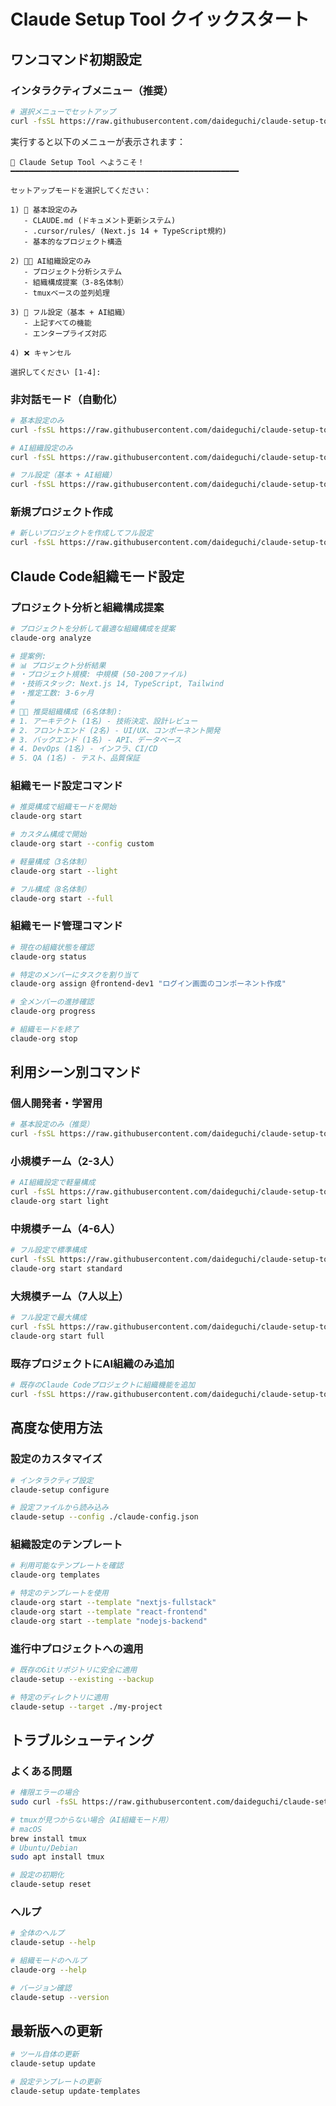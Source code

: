 # Claude Setup Tool クイックスタート

## ワンコマンド初期設定

### インタラクティブメニュー（推奨）
```bash
# 選択メニューでセットアップ
curl -fsSL https://raw.githubusercontent.com/daideguchi/claude-setup-tool/main/scripts/quick-setup.sh | bash
```

実行すると以下のメニューが表示されます：
```
🚀 Claude Setup Tool へようこそ！
━━━━━━━━━━━━━━━━━━━━━━━━━━━━━━━━━━━━━━━━━━━━━━━━━━━

セットアップモードを選択してください：

1) 📝 基本設定のみ
   - CLAUDE.md (ドキュメント更新システム)
   - .cursor/rules/ (Next.js 14 + TypeScript規約)
   - 基本的なプロジェクト構造

2) 🧑‍💼 AI組織設定のみ
   - プロジェクト分析システム
   - 組織構成提案（3-8名体制）
   - tmuxベースの並列処理

3) 🎯 フル設定（基本 + AI組織）
   - 上記すべての機能
   - エンタープライズ対応

4) ❌ キャンセル

選択してください [1-4]:
```

### 非対話モード（自動化）
```bash
# 基本設定のみ
curl -fsSL https://raw.githubusercontent.com/daideguchi/claude-setup-tool/main/scripts/quick-setup.sh | bash -s -- --mode basic --non-interactive

# AI組織設定のみ
curl -fsSL https://raw.githubusercontent.com/daideguchi/claude-setup-tool/main/scripts/quick-setup.sh | bash -s -- --mode ai-org --non-interactive

# フル設定（基本 + AI組織）
curl -fsSL https://raw.githubusercontent.com/daideguchi/claude-setup-tool/main/scripts/quick-setup.sh | bash -s -- --mode full --non-interactive
```

### 新規プロジェクト作成
```bash
# 新しいプロジェクトを作成してフル設定
curl -fsSL https://raw.githubusercontent.com/daideguchi/claude-setup-tool/main/scripts/quick-setup.sh | bash -s -- --new-project "my-app" --mode full --non-interactive
```

## Claude Code組織モード設定

### プロジェクト分析と組織構成提案
```bash
# プロジェクトを分析して最適な組織構成を提案
claude-org analyze

# 提案例:
# 📊 プロジェクト分析結果
# ・プロジェクト規模: 中規模 (50-200ファイル)
# ・技術スタック: Next.js 14, TypeScript, Tailwind
# ・推定工数: 3-6ヶ月
# 
# 🧑‍💼 推奨組織構成 (6名体制):
# 1. アーキテクト (1名) - 技術決定、設計レビュー
# 2. フロントエンド (2名) - UI/UX、コンポーネント開発
# 3. バックエンド (1名) - API、データベース
# 4. DevOps (1名) - インフラ、CI/CD
# 5. QA (1名) - テスト、品質保証
```

### 組織モード設定コマンド
```bash
# 推奨構成で組織モードを開始
claude-org start

# カスタム構成で開始
claude-org start --config custom

# 軽量構成（3名体制）
claude-org start --light

# フル構成（8名体制）
claude-org start --full
```

### 組織モード管理コマンド
```bash
# 現在の組織状態を確認
claude-org status

# 特定のメンバーにタスクを割り当て
claude-org assign @frontend-dev1 "ログイン画面のコンポーネント作成"

# 全メンバーの進捗確認
claude-org progress

# 組織モードを終了
claude-org stop
```

## 利用シーン別コマンド

### 個人開発者・学習用
```bash
# 基本設定のみ（推奨）
curl -fsSL https://raw.githubusercontent.com/daideguchi/claude-setup-tool/main/scripts/quick-setup.sh | bash -s -- --mode basic --non-interactive
```

### 小規模チーム（2-3人）
```bash
# AI組織設定で軽量構成
curl -fsSL https://raw.githubusercontent.com/daideguchi/claude-setup-tool/main/scripts/quick-setup.sh | bash -s -- --mode ai-org --non-interactive
claude-org start light
```

### 中規模チーム（4-6人）
```bash
# フル設定で標準構成
curl -fsSL https://raw.githubusercontent.com/daideguchi/claude-setup-tool/main/scripts/quick-setup.sh | bash -s -- --mode full --non-interactive
claude-org start standard
```

### 大規模チーム（7人以上）
```bash
# フル設定で最大構成
curl -fsSL https://raw.githubusercontent.com/daideguchi/claude-setup-tool/main/scripts/quick-setup.sh | bash -s -- --mode full --non-interactive
claude-org start full
```

### 既存プロジェクトにAI組織のみ追加
```bash
# 既存のClaude Codeプロジェクトに組織機能を追加
curl -fsSL https://raw.githubusercontent.com/daideguchi/claude-setup-tool/main/scripts/quick-setup.sh | bash -s -- --mode ai-org --non-interactive
```

## 高度な使用方法

### 設定のカスタマイズ
```bash
# インタラクティブ設定
claude-setup configure

# 設定ファイルから読み込み
claude-setup --config ./claude-config.json
```

### 組織設定のテンプレート
```bash
# 利用可能なテンプレートを確認
claude-org templates

# 特定のテンプレートを使用
claude-org start --template "nextjs-fullstack"
claude-org start --template "react-frontend"
claude-org start --template "nodejs-backend"
```

### 進行中プロジェクトへの適用
```bash
# 既存のGitリポジトリに安全に適用
claude-setup --existing --backup

# 特定のディレクトリに適用
claude-setup --target ./my-project
```

## トラブルシューティング

### よくある問題
```bash
# 権限エラーの場合
sudo curl -fsSL https://raw.githubusercontent.com/daideguchi/claude-setup-tool/main/scripts/quick-setup.sh | bash

# tmuxが見つからない場合（AI組織モード用）
# macOS
brew install tmux
# Ubuntu/Debian
sudo apt install tmux

# 設定の初期化
claude-setup reset
```

### ヘルプ
```bash
# 全体のヘルプ
claude-setup --help

# 組織モードのヘルプ
claude-org --help

# バージョン確認
claude-setup --version
```

## 最新版への更新
```bash
# ツール自体の更新
claude-setup update

# 設定テンプレートの更新
claude-setup update-templates
```